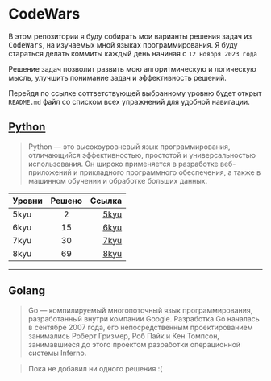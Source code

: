 # CodeWars

В этом репозитории я буду собирать мои варианты решения задач из <kbd>CodeWars</kbd>,
на изучаемых мной языках программирования.
Я буду стараться делать коммиты каждый день начиная с `12 ноября 2023 года`

Решение задач позволит развить мою
алгоритмическую и логическую мысль, улучшить понимание задач и
эффективность решений.

Перейдя по ссылке соттветствующей выбранному уровню будет открыт `README.md`
файл со списком всех упражнений для удобной навигации.

## [Python](./Python)

> Python — это высокоуровневый язык программирования, отличающийся
> эффективностью, простотой и универсальностью использования.
> Он широко применяется в разработке веб-приложений и прикладного
> программного обеспечения, а также в машинном обучении и обработке
> больших данных.

| Уровни | Решено |                Ссылка |
| ------ | :----: | --------------------: |
| 5kyu   |   2    | [5kyu](./Python/5kyu) |
| 6kyu   |   15   | [6kyu](./Python/6kyu) |
| 7kyu   |   30   | [7kyu](./Python/7kyu) |
| 8kyu   |   69   | [8kyu](./Python/8kyu) |

______________________________________________________________________

## Golang

> Go — компилируемый многопоточный язык программирования,
> разработанный внутри компании Google. Разработка Go началась в
> сентябре 2007 года, его непосредственным проектированием занимались
> Роберт Гризмер, Роб Пайк и Кен Томпсон,
> занимавшиеся до этого проектом разработки операционной системы Inferno.

> Пока не добавил ни одного решения :(
